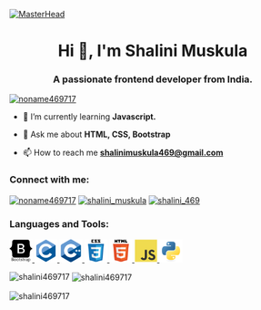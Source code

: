 [![MasterHead](https://camo.githubusercontent.com/5e3babfce4609dcd669a8f2a6d37b47c85486729942c57c5afbfc715f0b5dff7/68747470733a2f2f7777772e6469676974616c736f6c7574696f6e73657276696365732e636f6d2f696d672f73657276696365732f776562253230646576656c6f706d656e742e676966)](https://Shalini469717.io)
<h1 align="center">Hi 👋, I'm Shalini Muskula</h1>
<h3 align="center">A passionate frontend developer from India.</h3>
<!-- <img align="right" alt="Coding" width="400" src="https://cdn.dribbble.com/users/4055494/screenshots/15215756/media/d2b66c4ca0192aa26d103448b3d1518b.gif"> -->


<p align="left"> <a href="https://twitter.com/noname469717" target="blank"><img src="https://img.shields.io/twitter/follow/noname469717?logo=twitter&style=for-the-badge" alt="noname469717" /></a> </p>

- 🌱 I’m currently learning **Javascript.**

- 💬 Ask me about **HTML, CSS, Bootstrap**

- 📫 How to reach me **shalinimuskula469@gmail.com**

<h3 align="left">Connect with me:</h3>
<p align="left">
<a href="https://twitter.com/noname469717" target="blank"><img align="center" src="https://raw.githubusercontent.com/rahuldkjain/github-profile-readme-generator/master/src/images/icons/Social/twitter.svg" alt="noname469717" height="30" width="40" /></a>
<a href="https://www.hackerrank.com/shalini_muskula" target="blank"><img align="center" src="https://raw.githubusercontent.com/rahuldkjain/github-profile-readme-generator/master/src/images/icons/Social/hackerrank.svg" alt="shalini_muskula" height="30" width="40" /></a>
<a href="https://www.leetcode.com/shalini_469" target="blank"><img align="center" src="https://raw.githubusercontent.com/rahuldkjain/github-profile-readme-generator/master/src/images/icons/Social/leet-code.svg" alt="shalini_469" height="30" width="40" /></a>
</p>

<h3 align="left">Languages and Tools:</h3>
<p align="left"> <a href="https://getbootstrap.com" target="_blank" rel="noreferrer"> <img src="https://raw.githubusercontent.com/devicons/devicon/master/icons/bootstrap/bootstrap-plain-wordmark.svg" alt="bootstrap" width="40" height="40"/> </a> <a href="https://www.cprogramming.com/" target="_blank" rel="noreferrer"> <img src="https://raw.githubusercontent.com/devicons/devicon/master/icons/c/c-original.svg" alt="c" width="40" height="40"/> </a> <a href="https://www.w3schools.com/cpp/" target="_blank" rel="noreferrer"> <img src="https://raw.githubusercontent.com/devicons/devicon/master/icons/cplusplus/cplusplus-original.svg" alt="cplusplus" width="40" height="40"/> </a> <a href="https://www.w3schools.com/css/" target="_blank" rel="noreferrer"> <img src="https://raw.githubusercontent.com/devicons/devicon/master/icons/css3/css3-original-wordmark.svg" alt="css3" width="40" height="40"/> </a> <a href="https://www.w3.org/html/" target="_blank" rel="noreferrer"> <img src="https://raw.githubusercontent.com/devicons/devicon/master/icons/html5/html5-original-wordmark.svg" alt="html5" width="40" height="40"/> </a> <a href="https://developer.mozilla.org/en-US/docs/Web/JavaScript" target="_blank" rel="noreferrer"> <img src="https://raw.githubusercontent.com/devicons/devicon/master/icons/javascript/javascript-original.svg" alt="javascript" width="40" height="40"/> </a> <a href="https://www.python.org" target="_blank" rel="noreferrer"> <img src="https://raw.githubusercontent.com/devicons/devicon/master/icons/python/python-original.svg" alt="python" width="40" height="40"/> </a> </p>

<p><img align="left" src="https://github-readme-stats.vercel.app/api/top-langs?username=shalini469717&show_icons=true&locale=en&layout=compact" alt="shalini469717" /></p>

<p>&nbsp;<img align="center" src="https://github-readme-stats.vercel.app/api?username=shalini469717&show_icons=true&locale=en" alt="shalini469717" /></p>

<p><img align="center" src="https://github-readme-streak-stats.herokuapp.com/?user=shalini469717&" alt="shalini469717" /></p>
